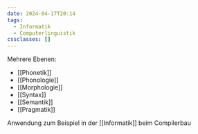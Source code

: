 ```yaml
---
date: 2024-04-17T20:14
tags:
  - Informatik
  - Computerlinguistik
cssclasses: []
---
```

Mehrere Ebenen:
- [[Phonetik]]
- [[Phonologie]]
- [[Morphologie]]
- [[Syntax]]
- [[Semantik]]
- [[Pragmatik]]

Anwendung zum Beispiel in der [[Informatik]] beim Compilerbau